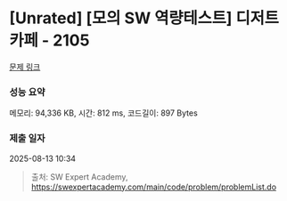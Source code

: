 # [Unrated] [모의 SW 역량테스트] 디저트 카페 - 2105 

[문제 링크](https://swexpertacademy.com/main/code/problem/problemDetail.do?contestProbId=AV5VwAr6APYDFAWu) 

### 성능 요약

메모리: 94,336 KB, 시간: 812 ms, 코드길이: 897 Bytes

### 제출 일자

2025-08-13 10:34



> 출처: SW Expert Academy, https://swexpertacademy.com/main/code/problem/problemList.do